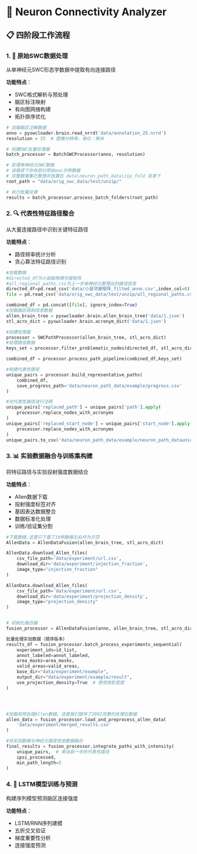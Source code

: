 # 🧠 Neuron Connectivity Analyzer

## 📋 四阶段工作流程

### 1. 🎯 原始SWC数据处理
从单神经元SWC形态学数据中提取有向连接路径

**功能特点**：
- SWC格式解析与预处理
- 脑区标注映射
- 有向图网络构建
- 拓扑排序优化

```python
# 加载脑区注解数据
anno = pyswcloader.brain.read_nrrd('data/annotation_25.nrrd')
resolution = 25  # 图像分辨率，单位：微米

# 创建SWC批量处理器
batch_processor = BatchSWCProcessor(anno, resolution)

# 处理单神经元SWC数据
# 该路径下存有部分原始swc示例数据
# 完整数据集已整理并放置在 data\neuron_path_data\zip_fold 目录下
root_path = "data/orig_swc_data/test/unzip/"

# 执行批量处理
results = batch_processor.process_batch_folders(root_path)
```



### 2. 🔍 代表性特征路径整合
从大量连接路径中识别关键特征路径

**功能特点**：
- 路径频率统计分析
- 贪心算法特征路径识别

```python
#加载数据
#directed_df为小鼠脑物理邻接矩阵
#all_regional_paths.csv为上一步单神经元整理出的路径信息
directed_df=pd.read_csv('data/小鼠邻接矩阵_filted_anno.csv',index_col=0)
file = pd.read_csv('data/orig_swc_data/test/unzip/all_regional_paths.csv')

combined_df = pd.concat([file], ignore_index=True)
#加载脑区结构信息数据
allen_brain_tree = pyswcloader.brain.allen_brain_tree('data/1.json')
stl_acro_dict = pyswcloader.brain.acronym_dict('data/1.json')

#创建处理器
processor = SWCPathProcessor(allen_brain_tree, stl_acro_dict)
#处理路径数据
keys_set = processor.filter_problematic_nodes(directed_df, stl_acro_dict)

combined_df = processor.process_path_pipeline(combined_df,keys_set)

#构建代表性路径
unique_pairs = processor.build_representative_paths(
    combined_df, 
    save_progress_path='data/neuron_path_data/example/progress.csv'
)

#对代表性路径进行注释
unique_pairs['replaced_path'] = unique_pairs['path'].apply(
    processor.replace_nodes_with_acronyms
)
unique_pairs['replaced_start_node'] = unique_pairs['start_node'].apply(
    processor.replace_nodes_with_acronyms
)
unique_pairs.to_csv('data/neuron_path_data/example/neuron_path_dataunique_pairs_with_paths_partial.csv', index=False)
```



### 3. 📊 实验数据融合与训练集构建
将特征路径与实验投射强度数据结合

**功能特点**：
- Allen数据下载
- 投射强度标签对齐
- 基因表达数据整合
- 数据标准化处理
- 训练/验证集分割



```python
#下载数据,这里只下载了10例数据左右作为示范
AllenData = AllenDataFusion(allen_brain_tree, stl_acro_dict)

AllenData.download_Allen_files(  
    csv_file_path='data/experiment/url.csv',
    download_dir='data/experiment/injection_fraction',
    image_type="injection_fraction"
)

AllenData.download_Allen_files(  
    csv_file_path='data/experiment/url.csv',
    download_dir='data/experiment/projection_density',
    image_type="projection_density"
)


# 初始化融合器
fusion_processor = AllenDataFusion(anno, allen_brain_tree, stl_acro_dict)

批量处理实验数据（顺序版本）
results_df = fusion_processor.batch_process_experiments_sequential(
    experiment_ids=id_list,
    annot_labeled=annot_labeled,
    area_masks=area_masks,
    valid_areas=valid_areas,
    base_dir="data/experiment/example",
    output_dir="data/experiment/example/result",
    use_projection_density=True  # 使用投影密度
)




#加载和预处理Allen数据，这里我们提供了2992完整的处理后数据
allen_data = fusion_processor.load_and_preprocess_allen_data(
    'data/experiment/merged_results.csv'
)

#将实验数据与神经元路径信息数据融合
final_results = fusion_processor.integrate_paths_with_intensity(
    unique_pairs,  # 来自前一步的代表性路径
    ipsi_processed,
    min_path_length=5
)

```






### 4. 🧠 LSTM模型训练与预测
构建序列模型预测脑区连接强度

**功能特点**：
- LSTM/RNN序列建模
- 五折交叉验证
- 梯度重要性分析
- 连接强度预测


